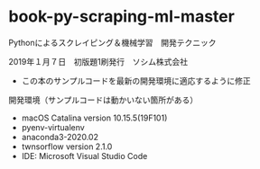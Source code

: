 # book-py-scraping-ml-master
Pythonによるスクレイピング＆機械学習　開発テクニック　

2019年１月７日　初版題1刷発行　ソシム株式会社　
- この本のサンプルコードを最新の開発環境に適応するように修正

開発環境（サンプルコードは動かいない箇所がある）
 - macOS Catalina version 10.15.5(19F101)
 - pyenv-virtualenv
 - anaconda3-2020.02
 - twnsorflow version 2.1.0
 - IDE: Microsoft Visual Studio Code
